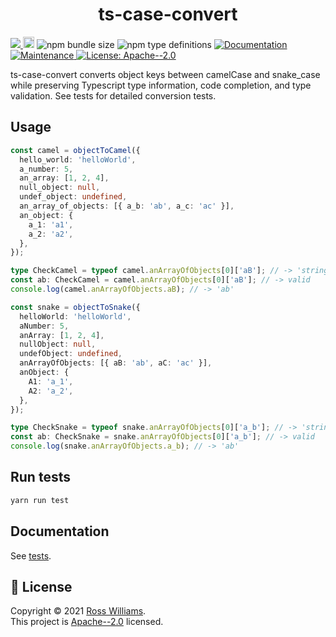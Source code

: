 <h1 align="center">ts-case-convert</h1>
<p>
  <a href="https://codecov.io/gh/RossWilliams/ts-case-convert">
    <img src="https://codecov.io/gh/RossWilliams/ts-case-convert/branch/main/graph/badge.svg?token=LO2GB8K44W"/>
  </a>
  <a href="https://badge.fury.io/js/ts-case-convert"><img src="https://badge.fury.io/js/ts-case-convert.svg" alt="npm version" height="18"></a>
  <img alt="npm bundle size" src="https://img.shields.io/bundlephobia/minzip/ts-case-convert?style=flat">
  <img alt="npm type definitions" src="https://img.shields.io/npm/types/ts-case-convert?style=flat">
  <a href="https://github.com/RossWilliams/ts-case-convert#readme" target="_blank">
    <img alt="Documentation" src="https://img.shields.io/badge/documentation-yes-brightgreen.svg" />
  </a>
  <a href="https://github.com/RossWilliams/ts-case-convert/graphs/commit-activity" target="_blank">
    <img alt="Maintenance" src="https://img.shields.io/badge/Maintained%3F-yes-green.svg" />
  </a>
  <a href="https://github.com/RossWilliams/ts-case-convert/blob/master/LICENSE" target="_blank">
    <img alt="License: Apache--2.0" src="https://img.shields.io/github/license/RossWilliams/ts-case-convert" />
  </a>
</p>

ts-case-convert converts object keys between camelCase and snake_case while preserving Typescript type information, code completion, and type validation. See tests for detailed conversion tests.

## Usage

```typescript
const camel = objectToCamel({
  hello_world: 'helloWorld',
  a_number: 5,
  an_array: [1, 2, 4],
  null_object: null,
  undef_object: undefined,
  an_array_of_objects: [{ a_b: 'ab', a_c: 'ac' }],
  an_object: {
    a_1: 'a1',
    a_2: 'a2',
  },
});

type CheckCamel = typeof camel.anArrayOfObjects[0]['aB']; // -> 'string'
const ab: CheckCamel = camel.anArrayOfObjects[0]['aB']; // -> valid
console.log(camel.anArrayOfObjects.aB); // -> 'ab'

const snake = objectToSnake({
  helloWorld: 'helloWorld',
  aNumber: 5,
  anArray: [1, 2, 4],
  nullObject: null,
  undefObject: undefined,
  anArrayOfObjects: [{ aB: 'ab', aC: 'ac' }],
  anObject: {
    A1: 'a_1',
    A2: 'a_2',
  },
});

type CheckSnake = typeof snake.anArrayOfObjects[0]['a_b']; // -> 'string'
const ab: CheckSnake = snake.anArrayOfObjects[0]['a_b']; // -> valid
console.log(snake.anArrayOfObjects.a_b); // -> 'ab'
```

## Run tests

```sh
yarn run test
```

## Documentation

See [tests](./test/caseStyles.test.ts).

## 📝 License

Copyright © 2021 [Ross Williams](https://github.com/RossWilliams).<br />
This project is [Apache--2.0](https://github.com/RossWilliams/ts-case-convert/blob/master/LICENSE) licensed.
